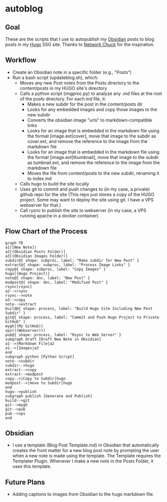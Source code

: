 # autoblog
## Goal
These are the scripts that I use to autopublish my [Obsidian](https://obsidian.md) posts to blog posts in my [Hugo](https://gohugo.io) SSG site. Thanks to [Network Chuck](https://www.youtube.com/watch?v=dnE7c0ELEH8) for the inspiration.

## Workflow
* Create an Obsidian note in a specific folder (e.g., "Posts")
* Run a bash script (updateblog.sh), which:
  * Moves any new Post notes from the Posts directory to the content/posts in my HUGO site's directory
  * Calls a python script (imgproc.py) to analyze any .md files at the root of the posts directory. For each md file, it:
      * Makes a new subdir for the post in the content/posts dir
      * Looks for any embedded images and copy those images to the new subdir
      * Converts the obsidian image "urls" to markdown-compatible links
      * Looks for an image that is embedded in the markdown file using the format [image.ext|cover], move that image to the subdir as cover.ext, and remove the reference to the image from the markdown file
      * Looks for an image that is embedded in the markdown file using the format [image.ext|thumbnail], move that image to the subdir as tumbnail.ext, and remove the reference to the image from the markdown file
      * Moves the file from content/posts to the new subdir, renaming it to index.md
  * Calls hugo to build the site locally
  * Uses git to commit and push changes to (in my case, a private) github repo for the site (This repo just stores a copy of the HUGO project. Some may want to deploy the site using git. I have a VPS webserver for that.)
  * Call rysnc to publish the site to webserver (in my case, a VPS running apache in a docker container)
  
## Flow Chart of the Process
```mermaid
graph TD
a1([New Note])
a2[(Obsidian Posts Folder)]
a3[(Obsidian Images Folder)]
subdir@{ shape: subproc, label: "Make subdir for New Post" }
extract@{ shape: subproc, label: "Process Image Links" }
copy@{ shape: subproc, label: "Copy Images" }
hugo[(Hugo Project)]
note@{ shape: doc, label: "New Post" }
modpost@{ shape: doc, label: "Modified Post" }
rsync[rsync]
a2-->rsync
rsync-->note
a3-->copy
note-->extract
build@{ shape: process, label: "Build Hugo Site Including New Post Subdir" }
git@{ shape: process, label: "Commit and Push Hugo Project to Private GitHub" }
mygh[(My GitHub)]
vps(((Webserver)))
pub@{ shape: process, label: "Rsync to Web Server" }
subgraph draft [Draft New Note in Obsidian]
a1-->|Markdown File|a2
a1-->|Images|a3
end
subgraph python [Python Script]
note-->subdir
subdir-->hugo
extract-->copy
extract-->modpost
copy-->|Copy to Subdir|hugo
modpost-->|move to Subdir|hugo
end
hugo-->publish
subgraph publish [Generate and Publish]
build-->git
git-->mygh
git-->pub
pub-->vps
end
```


## Obsidian
* I use a template (Blog Post Template.md) in Obsidian that automatically creates the front matter for a new blog post note by prompting the user when a new note is made using the template. The Template requires the Templater Plugin. Whenever I make a new note in the Posts Folder, it uses this template.

## Future Plans
* Adding captions to images from Obsidian to the hugo markdown file.
